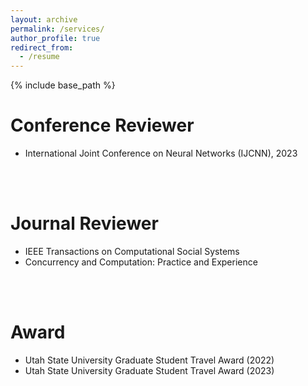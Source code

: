 ```yaml
---
layout: archive
permalink: /services/
author_profile: true
redirect_from:
  - /resume
---
```


{% include base_path %}

Conference Reviewer
======
* International Joint Conference on Neural Networks (IJCNN), 2023
<br/>
<br/>

Journal Reviewer
======
* IEEE Transactions on Computational Social Systems
* Concurrency and Computation: Practice and Experience
<br/>
<br/>

Award
======
* Utah State University Graduate Student Travel Award (2022)
* Utah State University Graduate Student Travel Award (2023)

